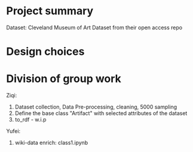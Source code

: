 # Project summary
Dataset: Cleveland Museum of Art Dataset from their open access repo






# Design choices







# Division of group work
Ziqi: 
1. Dataset collection, Data Pre-processing, cleaning, 5000 sampling
2. Define the base class "Artifact" with selected attributes of the dataset
3. to_rdf - w.i.p



Yufei:
1. wiki-data enrich: class1.ipynb
